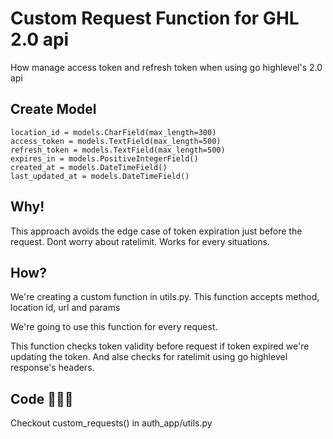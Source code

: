 
# Custom Request Function for GHL 2.0 api 

How manage access token and refresh token 
when using go highlevel's 2.0 api

##  Create Model


    location_id = models.CharField(max_length=300)
    access_token = models.TextField(max_length=500)
    refresh_token = models.TextField(max_length=500)
    expires_in = models.PositiveIntegerField()
    created_at = models.DateTimeField()
    last_updated_at = models.DateTimeField()
    

## Why!
This approach avoids the edge case of token expiration just before the request.
Dont worry about ratelimit.
Works for every situations.

## How?
We're creating a custom function in utils.py. 
This function accepts method, location id, url and params

We're going to use this function for every request.

This function checks token validity before request if token expired we're updating the token.
And alse checks for ratelimit using go highlevel  response's headers.

## Code 👨🏻‍💻
Checkout custom_requests()
in  auth_app/utils.py